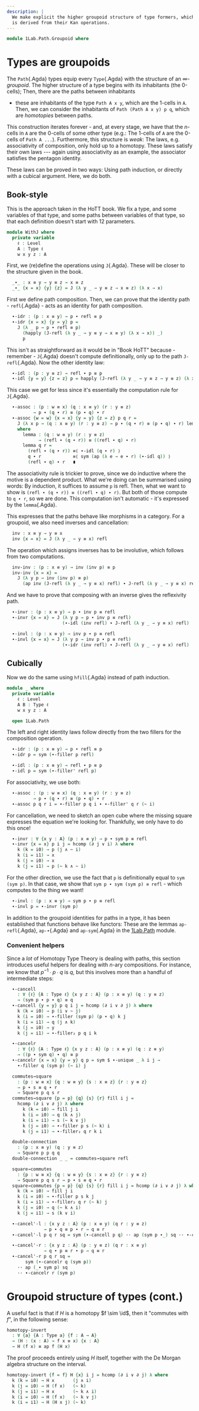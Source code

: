 ```yaml
---
description: |
  We make explicit the higher groupoid structure of type formers, which
  is derived from their Kan operations.
---
```

<!--
```agda
open import 1Lab.Path hiding (_∙_)
open import 1Lab.Type
```
-->

```agda
module 1Lab.Path.Groupoid where
```

<!--
```agda
_ = Path
_ = hfill
_ = ap-refl
_ = ap-∙
_ = ap-sym
```
-->

# Types are groupoids

The `Path`{.Agda} types equip every `Type`{.Agda} with the structure of
an _$\infty$-groupoid_. The higher structure of a type begins with its
inhabitants (the 0-cells); Then, there are the paths between inhabitants
- these are inhabitants of the type `Path A x y`, which are the 1-cells
in `A`. Then, we can consider the inhabitants of `Path (Path A x y) p
q`, which are _homotopies_ between paths.

This construction iterates forever - and, at every stage, we have that
the $n$-cells in `A` are the 0-cells of some other type (e.g.: The
1-cells of `A` are the 0-cells of `Path A ...`). Furthermore, this
structure is _weak_: The laws, e.g. associativity of composition, only
hold up to a homotopy. These laws satisfy their own laws --- again using
associativity as an example, the associator satisfies the pentagon
identity.

These laws can be proved in two ways: Using path induction, or directly
with a cubical argument. Here, we do both.

## Book-style

This is the approach taken in the HoTT book. We fix a type, and some
variables of that type, and some paths between variables of that type,
so that each definition doesn't start with 12 parameters.

```agda
module WithJ where
  private variable
    ℓ : Level
    A : Type ℓ
    w x y z : A
```

First, we (re)define the operations using `J`{.Agda}. These will be closer to the
structure given in the book.

```agda
  _∙_ : x ≡ y → y ≡ z → x ≡ z
  _∙_ {x = x} {y} {z} = J (λ y _ → y ≡ z → x ≡ z) (λ x → x)
```

First we define path composition. Then, we can prove that the identity
path - `refl`{.Agda} - acts as an identity for path composition.

```agda
  ∙-idr : (p : x ≡ y) → p ∙ refl ≡ p
  ∙-idr {x = x} {y = y} p =
    J (λ _ p → p ∙ refl ≡ p)
      (happly (J-refl (λ y _ → y ≡ y → x ≡ y) (λ x → x)) _)
      p
```

This isn't as straightforward as it would be in "Book HoTT" because -
remember - `J`{.Agda} doesn't compute definitionally, only up to the path
`J-refl`{.Agda}.  Now the other identity law:

```agda
  ∙-idl : (p : y ≡ z) → refl ∙ p ≡ p
  ∙-idl {y = y} {z = z} p = happly (J-refl (λ y _ → y ≡ z → y ≡ z) (λ x → x)) p
```

This case we get for less since it's essentially the computation rule for `J`{.Agda}.

```agda
  ∙-assoc : (p : w ≡ x) (q : x ≡ y) (r : y ≡ z)
          → p ∙ (q ∙ r) ≡ (p ∙ q) ∙ r
  ∙-assoc {w = w} {x = x} {y = y} {z = z} p q r =
    J (λ x p → (q : x ≡ y) (r : y ≡ z) → p ∙ (q ∙ r) ≡ (p ∙ q) ∙ r) lemma p q r
    where
      lemma : (q : w ≡ y) (r : y ≡ z)
            → (refl ∙ (q ∙ r)) ≡ ((refl ∙ q) ∙ r)
      lemma q r =
        (refl ∙ (q ∙ r)) ≡⟨ ∙-idl (q ∙ r) ⟩
        q ∙ r            ≡⟨ sym (ap (λ e → e ∙ r) (∙-idl q)) ⟩
        (refl ∙ q) ∙ r   ∎
```

The associativity rule is trickier to prove, since we do inductive where
the motive is a dependent product. What we're doing can be summarised
using words: By induction, it suffices to assume `p` is refl. Then, what
we want to show is `(refl ∙ (q ∙ r)) ≡ ((refl ∙ q) ∙ r)`. But both of
those compute to `q ∙ r`, so we are done. This computation isn't
automatic - it's expressed by the `lemma`{.Agda}.

This expresses that the paths behave like morphisms in a category. For a
groupoid, we also need inverses and cancellation:

```agda
  inv : x ≡ y → y ≡ x
  inv {x = x} = J (λ y _ → y ≡ x) refl
```

The operation which assigns inverses has to be involutive, which follows
from two computations.

```agda
  inv-inv : (p : x ≡ y) → inv (inv p) ≡ p
  inv-inv {x = x} =
    J (λ y p → inv (inv p) ≡ p)
      (ap inv (J-refl (λ y _ → y ≡ x) refl) ∙ J-refl (λ y _ → y ≡ x) refl)
```

And we have to prove that composing with an inverse gives the reflexivity path.

```agda
  ∙-invr : (p : x ≡ y) → p ∙ inv p ≡ refl
  ∙-invr {x = x} = J (λ y p → p ∙ inv p ≡ refl)
                     (∙-idl (inv refl) ∙ J-refl (λ y _ → y ≡ x) refl)

  ∙-invl : (p : x ≡ y) → inv p ∙ p ≡ refl
  ∙-invl {x = x} = J (λ y p → inv p ∙ p ≡ refl)
                     (∙-idr (inv refl) ∙ J-refl (λ y _ → y ≡ x) refl)
```

## Cubically

Now we do the same using `hfill`{.Agda} instead of path induction.

```agda
module _ where
  private variable
    ℓ : Level
    A B : Type ℓ
    w x y z : A

  open 1Lab.Path
```

<!--
```agda
  ∙-filler₂ : ∀ {ℓ} {A : Type ℓ} {x y z : A} (q : x ≡ y) (r : y ≡ z)
            → Square q (q ∙ r) r refl
  ∙-filler₂ q r k i = hcomp (k ∨ ∂ i) λ where
    l (l = i0) → q (i ∨ k)
    l (k = i1) → r (l ∧ i)
    l (i = i0) → q k
    l (i = i1) → r l
```
-->

The left and right identity laws follow directly from the two fillers
for the composition operation.

```agda
  ∙-idr : (p : x ≡ y) → p ∙ refl ≡ p
  ∙-idr p = sym (∙-filler p refl)

  ∙-idl : (p : x ≡ y) → refl ∙ p ≡ p
  ∙-idl p = sym (∙-filler' refl p)
```

For associativity, we use both:

```agda
  ∙-assoc : (p : w ≡ x) (q : x ≡ y) (r : y ≡ z)
          → p ∙ (q ∙ r) ≡ (p ∙ q) ∙ r
  ∙-assoc p q r i = ∙-filler p q i ∙ ∙-filler' q r (~ i)
```

For cancellation, we need to sketch an open cube where the missing
square expresses the equation we're looking for. Thankfully, we only
have to do this once!

```agda
  ∙-invr : ∀ {x y : A} (p : x ≡ y) → p ∙ sym p ≡ refl
  ∙-invr {x = x} p i j = hcomp (∂ j ∨ i) λ where
    k (k = i0) → p (j ∧ ~ i)
    k (i = i1) → x
    k (j = i0) → x
    k (j = i1) → p (~ k ∧ ~ i)
```

For the other direction, we use the fact that `p` is definitionally
equal to `sym (sym p)`. In that case, we show that `sym p ∙ sym (sym p)
≡ refl` - which computes to the thing we want!

```agda
  ∙-invl : (p : x ≡ y) → sym p ∙ p ≡ refl
  ∙-invl p = ∙-invr (sym p)
```

In addition to the groupoid identities for paths in a type, it has been
established that functions behave like functors: These are the lemmas
`ap-refl`{.Agda}, `ap-∙`{.Agda} and `ap-sym`{.Agda} in the
[1Lab.Path] module.

[1Lab.Path]: 1Lab.Path.html#functorial-action

### Convenient helpers

Since a _lot_ of Homotopy Type Theory is dealing with paths, this
section introduces useful helpers for dealing with $n$-ary compositions.
For instance, we know that $p^{-1} ∙ p ∙ q$ is $q$, but this involves
more than a handful of intermediate steps:

```agda
  ∙-cancell
    : ∀ {ℓ} {A : Type ℓ} {x y z : A} (p : x ≡ y) (q : y ≡ z)
    → (sym p ∙ p ∙ q) ≡ q
  ∙-cancell {y = y} p q i j = hcomp (∂ i ∨ ∂ j) λ where
    k (k = i0) → p (i ∨ ~ j)
    k (i = i0) → ∙-filler (sym p) (p ∙ q) k j
    k (i = i1) → q (j ∧ k)
    k (j = i0) → y
    k (j = i1) → ∙-filler₂ p q i k

  ∙-cancelr
    : ∀ {ℓ} {A : Type ℓ} {x y z : A} (p : x ≡ y) (q : z ≡ y)
    → ((p ∙ sym q) ∙ q) ≡ p
  ∙-cancelr {x = x} {y = y} q p = sym $ ∙-unique _ λ i j →
    ∙-filler q (sym p) (~ i) j

  commutes→square
    : {p : w ≡ x} {q : w ≡ y} {s : x ≡ z} {r : y ≡ z}
    → p ∙ s ≡ q ∙ r
    → Square p q s r
  commutes→square {p = p} {q} {s} {r} fill i j =
    hcomp (∂ i ∨ ∂ j) λ where
      k (k = i0) → fill j i
      k (i = i0) → q (k ∧ j)
      k (i = i1) → s (~ k ∨ j)
      k (j = i0) → ∙-filler p s (~ k) i
      k (j = i1) → ∙-filler₂ q r k i

  double-connection
    : (p : x ≡ y) (q : y ≡ z)
    → Square p p q q
  double-connection _ _ = commutes→square refl

  square→commutes
    : {p : w ≡ x} {q : w ≡ y} {s : x ≡ z} {r : y ≡ z}
    → Square p q s r → p ∙ s ≡ q ∙ r
  square→commutes {p = p} {q} {s} {r} fill i j = hcomp (∂ i ∨ ∂ j) λ where
    k (k = i0) → fill j i
    k (i = i0) → ∙-filler p s k j
    k (i = i1) → ∙-filler₂ q r (~ k) j
    k (j = i0) → q (~ k ∧ i)
    k (j = i1) → s (k ∨ i)

  ∙-cancel'-l : {x y z : A} (p : x ≡ y) (q r : y ≡ z)
              → p ∙ q ≡ p ∙ r → q ≡ r
  ∙-cancel'-l p q r sq = sym (∙-cancell p q) ·· ap (sym p ∙_) sq ·· ∙-cancell p r

  ∙-cancel'-r : {x y z : A} (p : y ≡ z) (q r : x ≡ y)
              → q ∙ p ≡ r ∙ p → q ≡ r
  ∙-cancel'-r p q r sq =
       sym (∙-cancelr q (sym p))
    ·· ap (_∙ sym p) sq
    ·· ∙-cancelr r (sym p)
```

# Groupoid structure of types (cont.)

A useful fact is that if $H$ is a homotopy $f \sim \id$, then it
"commutes with $f$", in the following sense:

<!--
```agda
open 1Lab.Path
```
-->

```agda
homotopy-invert
  : ∀ {a} {A : Type a} {f : A → A}
  → (H : (x : A) → f x ≡ x) {x : A}
  → H (f x) ≡ ap f (H x)
```

The proof proceeds entirely using $H$ itself, together with the De
Morgan algebra structure on the interval.

```agda
homotopy-invert {f = f} H {x} i j = hcomp (∂ i ∨ ∂ j) λ where
  k (k = i0) → H x       (j ∧ i)
  k (j = i0) → H (f x)   (~ k)
  k (j = i1) → H x       (~ k ∧ i)
  k (i = i0) → H (f x)   (~ k ∨ j)
  k (i = i1) → H (H x j) (~ k)
```
